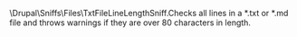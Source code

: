 \Drupal\Sniffs\Files\TxtFileLineLengthSniff.Checks all lines in a *.txt or *.md file and throws warnings if they are over 80
characters in length.